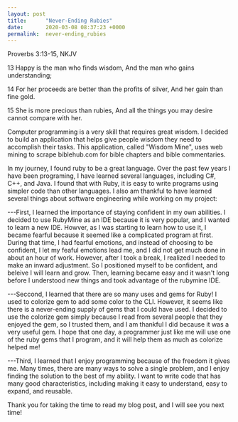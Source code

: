 ```yaml
---
layout: post
title:      "Never-Ending Rubies"
date:       2020-03-08 08:37:23 +0000
permalink:  never-ending_rubies
---
```



Proverbs 3:13-15, NKJV

13 Happy is the man who finds wisdom,
And the man who gains understanding;

14 For her proceeds are better than the profits of silver,
And her gain than fine gold.

15 She is more precious than rubies,
And all the things you may desire cannot compare with her.

Computer programming is a very skill that requires great wisdom. I decided to build an application that helps give people wisdom they need to accomplish their tasks. This application, called "Wisdom Mine", uses web mining to scrape biblehub.com for bible chapters and bible commentaries. 

In my journey, I found ruby to be a great language. Over the past few years I have been programing, I have learned several languages, including C#, C++, and Java. I found that with Ruby, it is easy to write programs using simpler code than other languages. I also am thankful to have learned several things about software engineering while working on my project:

---First, I learned the importance of staying confident in my own abilities. I decided to use RubyMine as an IDE because it is very popular, and I wanted to learn a new IDE. Howver, as I was starting to learn how to use it, I became fearful because it seemed like a complicated program at first. During that time, I had fearful emotions, and instead of choosing to be confident, I let my feaful emotions lead me, and I did not get much done in about an hour of work. However, after I took a break, I realized I needed to make an inward adjustment. So I positioned myself to be confident, and beleive I will learn and grow. Then, learning became easy and it wasn't long before I understood new things and took advantage of the rubymine IDE.

---Seccond, I learned that there are so many uses and gems for Ruby! I used to colorize gem to add some color to the CLI. However, it seems like there is a never-ending supply of gems that I could have used. I decided to use the colorize gem simply because I read from several people that they enjoyed the gem, so I trusted them, and I am thankful I did because it was a very useful gem. I hope that one day, a programmer just like me will use one of the ruby gems that I program, and it will help them as much as colorize helped me!

---Third, I learned that I enjoy programming because of the freedom it gives me. Many times, there are many ways to solve a single problem, and I enjoy finding the solution to the best of my ability. I want to write code that has many good characteristics, including making it easy to understand, easy to expand, and reusable.

Thank you for taking the time to read my blog post, and I will see you next time!
